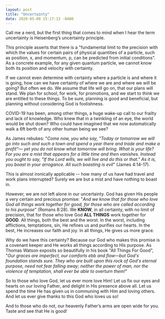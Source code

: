 ```yaml
---
layout: post
title: "Uncertainty"
date: 2020-05-08 15:17:13 -0400
---
```


Call me a nerd, but the first thing that comes to mind when I hear the term uncertainty is Heisenberg’s uncertainty principle.

This principle asserts that there is a "fundamental limit to the precision with which the values for certain pairs of physical quantities of a particle, such as position, x, and momentum, p, can be predicted from initial conditions". As a concrete example, for any given quantum particle, we cannot know both its position and velocity with certainty.

If we cannot even determine with certainty where a particle is and where it is going, how can we have certainty of where we are and where we will be going? But often we do. We assume that life will go on, that our plans will stand. We plan for school, for work, for promotions, and we start to think we are entitled to these things. To be sure, planning is good and beneficial, but planning without considering God is foolishness. 

COVID-19 has been, among other things, a huge wake-up call to our frailty and lack of knowledge. Who knew that in a twinkling of an eye, the world would be shut down? Who could have imagined that we now automatically walk a 6ft berth of any other human being we see? 

As James rebukes: "_Come now, you who say, "Today or tomorrow we will go into such and such a town and spend a year there and trade and make a profit"— yet you do not know what tomorrow will bring. What is your life? For you are a mist that appears for a little time and then vanishes. Instead you ought to say, "If the Lord wills, we will live and do this or that." As it is, you boast in your arrogance. All such boasting is evil_" (James 4:14-17).

This is almost ironically applicable -- how many of us have had travel and work plans interrupted? Surely we are but a mist and have nothing to boast in.

However, we are not left alone in our uncertainty. God has given His people a very certain and precious promise: "_And we know that for those who love God all things work together for good, for those who are called according to his purpose_" (Romans 8:28). We **KNOW**, in all certainty, with no limit of precision, that for those who love God **ALL THINGS** work together for **GOOD**. All things, both the best and the worst. In the worst, including afflictions, temptations, sin, He refines us and purifies our hearts. In the best, He increases our faith and joy. In all things, He gives us more grace.

Why do we have this certainty? Because our God who makes this promise is a covenant keeper and He works all things according to His purpose. As Thomas Watson exposits so beautifully in his book "All Things For Good", "_Our graces are imperfect, our comforts ebb and flow—but God's foundation stands sure. They who are built upon this rock of God's eternal purpose, need not fear falling away; neither the power of man, nor the violence of temptation, shall ever be able to overturn them!_"

So to those who love God, let us ever more love Him! Let us fix our eyes and hearts on our loving Father, and delight in His presence above all. Let us spend the time He has given us in communing with Him and loving others. And let us ever give thanks to this God who loves us so!

And to those who do not, our heavenly Father’s arms are open wide for you. Taste and see that He is good!
